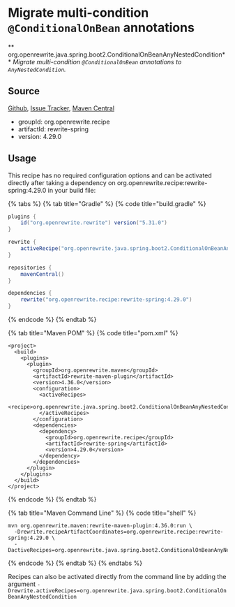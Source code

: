 # Migrate multi-condition `@ConditionalOnBean` annotations

** org.openrewrite.java.spring.boot2.ConditionalOnBeanAnyNestedCondition**
_Migrate multi-condition `@ConditionalOnBean` annotations to `AnyNestedCondition`._

## Source

[Github](https://github.com/openrewrite/rewrite-spring), [Issue Tracker](https://github.com/openrewrite/rewrite-spring/issues), [Maven Central](https://search.maven.org/artifact/org.openrewrite.recipe/rewrite-spring/4.29.0/jar)

* groupId: org.openrewrite.recipe
* artifactId: rewrite-spring
* version: 4.29.0


## Usage

This recipe has no required configuration options and can be activated directly after taking a dependency on org.openrewrite.recipe:rewrite-spring:4.29.0 in your build file:

{% tabs %}
{% tab title="Gradle" %}
{% code title="build.gradle" %}
```groovy
plugins {
    id("org.openrewrite.rewrite") version("5.31.0")
}

rewrite {
    activeRecipe("org.openrewrite.java.spring.boot2.ConditionalOnBeanAnyNestedCondition")
}

repositories {
    mavenCentral()
}

dependencies {
    rewrite("org.openrewrite.recipe:rewrite-spring:4.29.0")
}
```
{% endcode %}
{% endtab %}

{% tab title="Maven POM" %}
{% code title="pom.xml" %}
```markup
<project>
  <build>
    <plugins>
      <plugin>
        <groupId>org.openrewrite.maven</groupId>
        <artifactId>rewrite-maven-plugin</artifactId>
        <version>4.36.0</version>
        <configuration>
          <activeRecipes>
            <recipe>org.openrewrite.java.spring.boot2.ConditionalOnBeanAnyNestedCondition</recipe>
          </activeRecipes>
        </configuration>
        <dependencies>
          <dependency>
            <groupId>org.openrewrite.recipe</groupId>
            <artifactId>rewrite-spring</artifactId>
            <version>4.29.0</version>
          </dependency>
        </dependencies>
      </plugin>
    </plugins>
  </build>
</project>
```
{% endcode %}
{% endtab %}

{% tab title="Maven Command Line" %}
{% code title="shell" %}
```shell
mvn org.openrewrite.maven:rewrite-maven-plugin:4.36.0:run \
  -Drewrite.recipeArtifactCoordinates=org.openrewrite.recipe:rewrite-spring:4.29.0 \
  -DactiveRecipes=org.openrewrite.java.spring.boot2.ConditionalOnBeanAnyNestedCondition
```
{% endcode %}
{% endtab %}
{% endtabs %}

Recipes can also be activated directly from the command line by adding the argument `-Drewrite.activeRecipes=org.openrewrite.java.spring.boot2.ConditionalOnBeanAnyNestedCondition`
